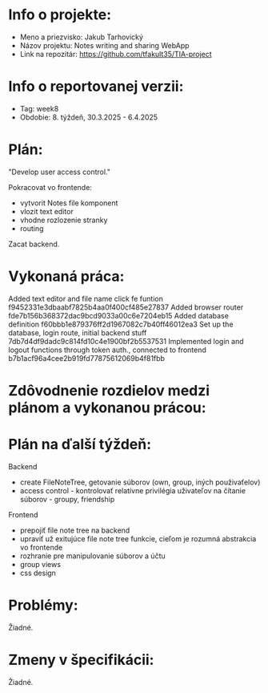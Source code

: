 # Info o projekte:
- Meno a priezvisko: Jakub Tarhovický
- Názov projektu: Notes writing and sharing WebApp
- Link na repozitár: https://github.com/tfakult35/TIA-project

# Info o reportovanej verzii:  
- Tag: week8                      
- Obdobie: 8. týždeň,  30.3.2025 - 6.4.2025

# Plán:
"Develop user access control."

Pokracovat vo frontende:
- vytvorit Notes file komponent
- vlozit text editor
- vhodne rozlozenie stranky
- routing

Zacat backend.

# Vykonaná práca:
Added text editor and file name click fe funtion f9452331e3dbaabf7825b4aa0f400cf485e27837
Added browser router fde7b156b368372dac9bcd9033a00c6e7204eb15
Added database definition f60bbb1e879376ff2d1967082c7b40ff46012ea3
Set up the database, login route, initial backend stuff 7db7d4df9dadc9c814fd10c4e1900bf2b5537531
Implemented login and logout functions through token auth., connected to frontend b7b1acf96a4cee2b919fd77875612069b4f81fbb

# Zdôvodnenie rozdielov medzi plánom a vykonanou prácou:

# Plán na ďalší týždeň:
Backend 
- create FileNoteTree, getovanie súborov (own, group, iných použivaťelov)
- access control - kontrolovať relatívne privilégia uživateľov na čítanie súborov - groupy, friendship

Frontend
- prepojiť file note tree na backend
- upraviť už exitujúce file note tree funkcie, cieľom je rozumná abstrakcia vo frontende
- rozhranie pre manipulovanie súborov a účtu
- group views
- css design


# Problémy:
Žiadné.

# Zmeny v špecifikácii:
Žiadné.
 

